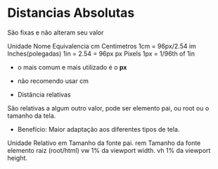 # Distancias Absolutas <length>

São fixas e não alteram seu valor

Unidade     Nome                Equivalencia
cm          Centimetros         1cm = 96px/2.54
im          Inches(polegadas)   1in = 2.54 = 96px
px          Pixels              1px = 1/96th of 1in

* o mais comum e mais utilizado é o **px**
* não recomendo usar cm

* Distância relativas

São relativas a algum outro valor, pode ser elemento pai, ou root ou o
tamanho da tela.

* Benefício: Maior adaptação aos diferentes tipos de tela.

Unidade     Relativo
em          Tamanho da fonte pai.
rem         Tamanho da fonte elemento raiz (root/html)
vw          1% da viewport width.
vh          1% da viewport height.